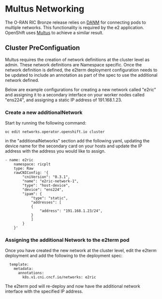 # Multus Networking

The O-RAN RIC Bronze release relies on [DANM](https://github.com/nokia/danm) for connecting pods to multiple networks. This functionality is required by the e2 application. OpenShift uses [Multus](https://github.com/intel/multus-cni) to achieve a similar result.

## Cluster PreConfiguation

Multus requires the creation of network definitions at the cluster level as admin. These network definitions are Namespace specific. Once the network definition is defined, the e2term deployment configuration needs to be updated to include an annotation as part of the spec to use the additional network defined.

Below are example configurations for creating a new network called "e2ric" and assigning it to a secondary interface on your worker nodes called "ens224", and assigning a static IP address of 191.168.1.23.

### Create a new additionalNetwork

Start by running the following command:

`oc edit networks.operator.openshift.io cluster`

in the "additionalNetworks" section add the following yaml, updating the device name for the secondary card on your hosts and update the IP address with the address you would like to assign.

```
- name: e2ric
    namespace: ricplt
    type: Raw
    rawCNIConfig: '{
        "cniVersion": "0.3.1",
        "name": "e2ric-network-1",
        "type": "host-device",
        "device": "ens224",
        "ipam": {
            "type": "static",
            "addresses": [
            {
                "address": "191.168.1.23/24",
            }
            ]
        }
    }'
```

### Assigning the additional Network to the e2term pod

Once you have created the new network at the cluster level, edit the e2term deployment and add the following to the deployment spec:

```
  template:
    metadata:
      annotations:
        k8s.v1.cni.cncf.io/networks: e2ric
```

The e2term pod will re-deploy and now have the additional network interface with the specified IP address.


